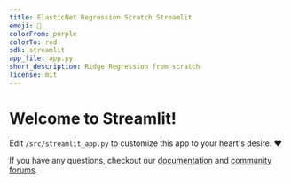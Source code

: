 ```yaml
---
title: ElasticNet Regression Scratch Streamlit
emoji: 🚀
colorFrom: purple
colorTo: red
sdk: streamlit
app_file: app.py
short_description: Ridge Regression from scratch
license: mit
---
```


# Welcome to Streamlit!

Edit `/src/streamlit_app.py` to customize this app to your heart's desire. :heart:

If you have any questions, checkout our [documentation](https://docs.streamlit.io) and [community
forums](https://discuss.streamlit.io).

